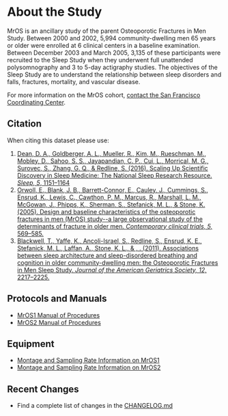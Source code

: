 # About the Study

MrOS is an ancillary study of the parent Osteoporotic Fractures in Men Study. Between 2000 and 2002, 5,994 community-dwelling men 65 years or older were enrolled at 6 clinical centers in a baseline examination. Between December 2003 and March 2005, 3,135 of these participants were recruited to the Sleep Study when they underwent full unattended polysomnography and 3 to 5-day actigraphy studies. The objectives of the Sleep Study are to understand the relationship between sleep disorders and falls, fractures, mortality, and vascular disease.

For more information on the MrOS cohort, [contact the San Francisco Coordinating Center](http://coordinatingcenter.ucsf.edu/research/studies.php).

## Citation

When citing this dataset please use:

1. [Dean, D. A., Goldberger, A. L., Mueller, R., Kim, M., Rueschman, M., Mobley, D., Sahoo, S. S., Jayapandian, C. P., Cui, L., Morrical, M. G., Surovec, S., Zhang, G. Q., & Redline, S. (2016). Scaling Up Scientific Discovery in Sleep Medicine: The National Sleep Research Resource. *Sleep, 5*, 1151–1164](http://www.ncbi.nlm.nih.gov/pubmed/27070134)
2. [Orwoll, E., Blank, J. B., Barrett-Connor, E., Cauley, J., Cummings, S., Ensrud, K., Lewis, C., Cawthon, P. M., Marcus, R., Marshall, L. M., McGowan, J., Phipps, K., Sherman, S., Stefanick, M. L., & Stone, K. (2005). Design and baseline characteristics of the osteoporotic fractures in men (MrOS) study--a large observational study of the determinants of fracture in older men. *Contemporary clinical trials, 5,* 569–585.](http://www.ncbi.nlm.nih.gov/pubmed/16084776)
3. [Blackwell, T., Yaffe, K., Ancoli-Israel, S., Redline, S., Ensrud, K. E., Stefanick, M. L., Laffan, A., Stone, K. L., & , . (2011). Associations between sleep architecture and sleep-disordered breathing and cognition in older community-dwelling men: the Osteoporotic Fractures in Men Sleep Study. *Journal of the American Geriatrics Society, 12,* 2217–2225.](http://www.ncbi.nlm.nih.gov/pubmed/22188071)

## Protocols and Manuals

- [MrOS1 Manual of Procedures](:files_path:/documentation?f=MrOS_Visit1_PSG_Manual_of_Procedures.pdf)
- [MrOS2 Manual of Procedures](:files_path:/documentation?f=MrOS_Visit2_PSG_Manual_of_Procedures.pdf)

## Equipment
- [Montage and Sampling Rate Information on MrOS1](:pages_path:/equipment-mros1.md)
- [Montage and Sampling Rate Information on MrOS2](:pages_path:/equipment-mros2.md)

## Recent Changes

- Find a complete list of changes in the [CHANGELOG.md](:pages_path:/CHANGELOG.md)
